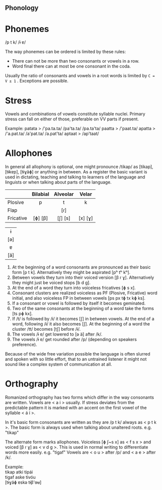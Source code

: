 Phonology
---------

Phonemes
========

/p t k/ /ɨ ɐ/

The way phonemes can be ordered is limited by these rules:

* There can not be more than two consonants or vowels in a row.
* Word final there can at most be one consonant in the coda.

Usually the ratio of consonants and vowels in a root words is limited by `C = V ± 1` . Exceptions are possible.

Stress
======

Vowels and combinations of vowels constitute syllable nuclei. Primary stress can fall on either of those, preferable on VV parts if present.

Example:
patata > /'pa.ta.ta/ /pa'ta.ta/ /pa.ta'ta/
paatta > /'paat.ta/
apatta > /'a.pat.ta/ /a'pat.ta/ /a.pat'ta/
aptaat > /ap'taat/

Allophones
==========

In general all allophony is optional, one might pronounce /tikap/ as [tikap], [tɨkɐp], [tɨɣäɸ] or anything in between. As a register the basic variant is used in dictating, teaching and talking to learners of the language and linguists or when talking about parts of the language.

|                   | Bilabial | Alveolar | Velar   |
| ----------------- |:--------:|:--------:|:-------:|
| Plosive           | p        | t        | k       |
| Flap              |          | [ɾ]      |         |
| Fricative         | [ɸ] [β]  | [ʃ] [s]  | [x] [ɣ] |

|   |
|:-:|
| ɨ |
|[ə]|
| ɐ |
|[ä]|

1. At the beginning of a word consonants are pronounced as their basic form [p t k]. Alternatively they might be aspirated [pʰ tʰ kʰ].
2. Between vowels they turn into their voiced version [β ɾ ɣ]. Alternatively they might just be voiced stops [b d g].
3. At the end of a word they turn into voiceless fricatives [ɸ s x].
4. Consonant clusters are realized voiceless as PF (Plosive, Fricative) word initial, and also voiceless FP in between vowels [ps px tɸ tx kɸ ks].
5. If a consonant or vowel is followed by itself it becomes geminated. 
6. Two of the same consonants at the beginning of a word take the forms [ts pɸ kx].
6. If /t/ is followed by /ɨ/ it becomes [ʃ] in between vowels. At the end of a word, following /ɨ/ it also becomes [ʃ]. At the beginning of a word the cluster /tt/ becomes [tʃ] before /ɨ/.
7. The vowels /ɨ ɐ/ get lowered to [ə ä] after /k/.
8. The vowels /ɨ ɐ/ get rounded after /p/ (depending on speakers preference).

Because of the wide free variation possible the language is often slurred and spoken with so little effort, that to an untrained listener it might not sound like a complex system of communication at all.

Orthography
===========

Romanized orthography has two forms which differ in the way consonants are written. Vowels are < a i > usually.
If stress deviates from the predictable pattern it is marked with an accent on the first vowel of the syllable < á í >.

In it's basic form consonants are written as they are /p t k/ always as < p t k >.
The basic form is always used when talking about unaltered roots. e.g. "tikap"

The alternate form marks allophones. Voiceless [ɸ ʃ~s x] as < f s x > and voiced [β ɾ ɣ] as < v d g >. This is used in normal writing to differentiate words more easily. e.g. "tigaf"
Vowels are < o u > after /p/ and < a e > after /k/.

Example:  
tikap atki tipái  
tigaf aske tivóu  
[tɨɣäɸ ɐskə tɨβ'ɞʉ]
